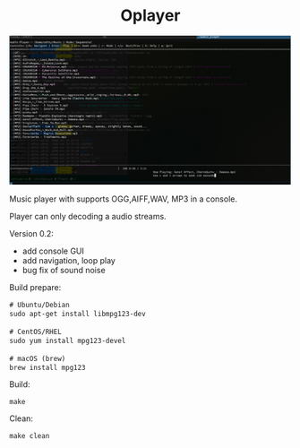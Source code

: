 <div align="center">

  <h1>  Oplayer </h1>
</div>

<img src="https://github.com/oditynet/Oplayer/blob/main/screen1.png" height="auto" />

Music player with supports OGG,AIFF,WAV, MP3 in a console.

Player can only decoding a audio streams.

Version 0.2:
- add console GUI
- add navigation, loop play
- bug fix of sound noise

Build prepare:
```
# Ubuntu/Debian
sudo apt-get install libmpg123-dev

# CentOS/RHEL
sudo yum install mpg123-devel

# macOS (brew)
brew install mpg123
```

Build:

```
make
```

Clean:
```
make clean
```

